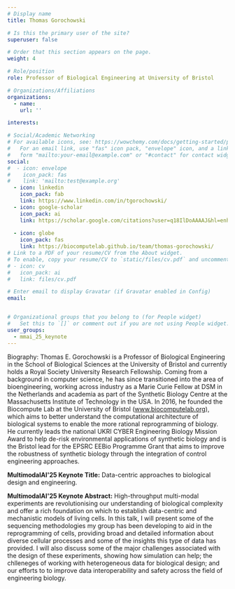 ```yaml
---
# Display name
title: Thomas Gorochowski

# Is this the primary user of the site?
superuser: false

# Order that this section appears on the page.
weight: 4

# Role/position
role: Professor of Biological Engineering at University of Bristol

# Organizations/Affiliations
organizations:
  - name:
    url: ''

interests:

# Social/Academic Networking
# For available icons, see: https://wowchemy.com/docs/getting-started/page-builder/#icons
#   For an email link, use "fas" icon pack, "envelope" icon, and a link in the
#   form "mailto:your-email@example.com" or "#contact" for contact widget.
social:
#  - icon: envelope
#    icon_pack: fas
#    link: 'mailto:test@example.org'
  - icon: linkedin
    icon_pack: fab
    link: https://www.linkedin.com/in/tgorochowski/
  - icon: google-scholar
    icon_pack: ai
    link: https://scholar.google.com/citations?user=q18IlDoAAAAJ&hl=enhu
    
  - icon: globe
    icon_pack: fas
    link: https://biocomputelab.github.io/team/thomas-gorochowski/
# Link to a PDF of your resume/CV from the About widget.
# To enable, copy your resume/CV to `static/files/cv.pdf` and uncomment the lines below.
# - icon: cv
#   icon_pack: ai
#   link: files/cv.pdf

# Enter email to display Gravatar (if Gravatar enabled in Config)
email: 


# Organizational groups that you belong to (for People widget)
#   Set this to `[]` or comment out if you are not using People widget.
user_groups:
  - mmai_25_keynote
---
```

Biography: Thomas E. Gorochowski is a Professor of Biological Engineering in the School of Biological Sciences at the University of Bristol and currently holds a Royal Society University Research Fellowship. Coming from a background in computer science, he has since transitioned into the area of bioengineering, working across industry as a Marie Curie Fellow at DSM in the Netherlands and academia as part of the Synthetic Biology Centre at the Massachusetts Institute of Technology in the USA. In 2016, he founded the Biocompute Lab at the University of Bristol (www.biocomputelab.org), which aims to better understand the computational architecture of biological systems to enable the more rational reprogramming of biology. He currently leads the national UKRI CYBER Engineering Biology Mission Award to help de-risk environmental applications of synthetic biology and is the Bristol lead for the EPSRC EEBio Programme Grant that aims to improve the robustness of synthetic biology through the integration of control engineering approaches.

**MultimodalAI'25 Keynote Title:**  Data-centric approaches to biological design and engineering.

**MultimodalAI'25 Keynote Abstract:**  High-throughput multi-modal experiments are revolutionising our understanding of biological complexity and offer a rich foundation on which to establish data-centric and mechanistic models of living cells. In this talk, I will present some of the sequencing methodologies my group has been developing to aid in the reprogramming of cells, providing broad and detailed information about diverse cellular processes and some of the insights this type of data has provided. I will also discuss some of the major challenges associated with the design of these experiments, showing how simulation can help; the chlleneges of working with heterogeneous data for biological design; and our efforts to to improve data interoperability and safety across the field of engineering biology. 
